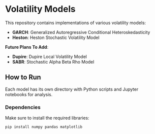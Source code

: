 # Volatility Models

This repository contains implementations of various volatility models:

- **GARCH**: Generalized Autoregressive Conditional Heteroskedasticity
- **Heston**: Heston Stochastic Volatility Model
 
 **Future Plans To Add**:
- **Dupire**: Dupire Local Volatility Model
- **SABR**: Stochastic Alpha Beta Rho Model

## How to Run

Each model has its own directory with Python scripts and Jupyter notebooks for analysis.

### Dependencies

Make sure to install the required libraries:
```bash
pip install numpy pandas matplotlib
